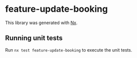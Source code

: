 # feature-update-booking

This library was generated with [Nx](https://nx.dev).

## Running unit tests

Run `nx test feature-update-booking` to execute the unit tests.
